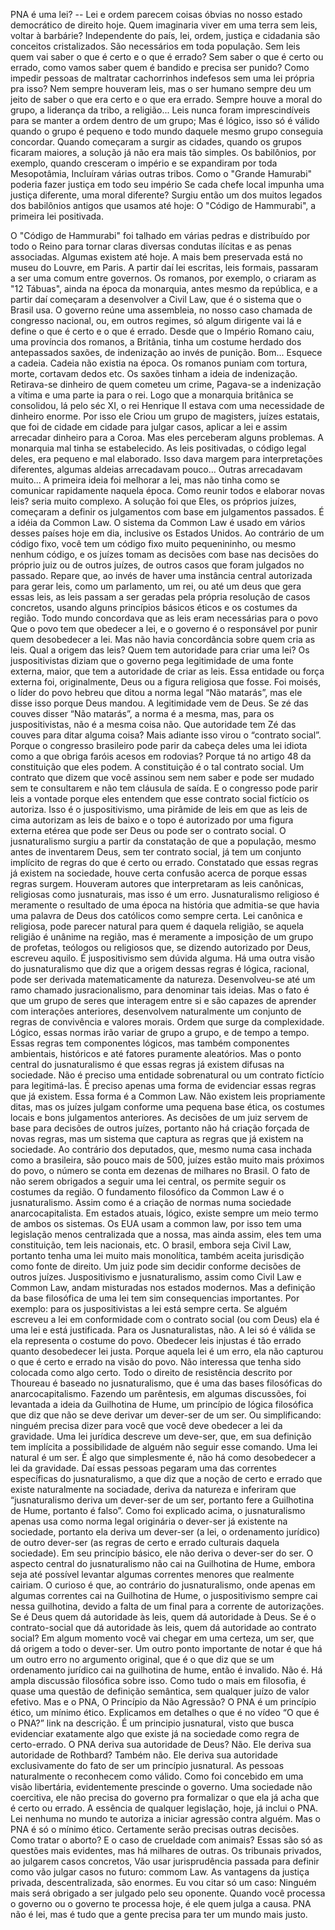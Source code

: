 PNA é uma lei? -- 
Lei e ordem parecem coisas óbvias no nosso estado democrático de direito hoje. Quem imaginaria viver em uma terra sem leis, voltar à barbárie? Independente do país, lei, ordem, justiça e cidadania são conceitos cristalizados. São necessários em toda população. Sem leis quem vai saber o que é certo e o que é errado? Sem saber o que é certo ou errado, como vamos saber quem é bandido e precisa ser punido? Como impedir pessoas de maltratar cachorrinhos indefesos sem uma lei própria pra isso? 
Nem sempre houveram leis, mas o ser humano sempre deu um jeito de saber o que era certo e o que era errado. Sempre houve a moral do grupo, a liderança da tribo, a religião... Leis nunca foram imprescindíveis para se manter a ordem dentro de um grupo; Mas é lógico, isso só é válido quando o grupo é pequeno e todo mundo daquele mesmo grupo conseguia concordar. 
Quando começaram a surgir as cidades, quando os grupos ficaram maiores, a solução já não era mais tão simples. Os babilônios, por exemplo, quando cresceram o império e se expandiram por toda Mesopotâmia, Incluíram várias outras tribos. Como o "Grande Hamurabi" poderia fazer justiça em todo seu império Se cada chefe local impunha uma justiça diferente, uma moral diferente? Surgiu então um dos muitos legados dos babilônios antigos que usamos até hoje: O "Código de Hammurabi", a primeira lei positivada. 

O "Código de Hammurabi" foi talhado em várias pedras e distribuído por todo o Reino para tornar claras diversas condutas ilícitas e as penas associadas. Algumas existem até hoje. A mais bem preservada está no museu do Louvre, em Paris. A partir daí lei escritas, leis formais, passaram a ser uma comum entre governos. 
Os romanos, por exemplo, o criaram as "12 Tábuas", ainda na época da monarquia, antes mesmo da república, e a partir daí começaram a desenvolver a Civil Law, que é o sistema que o Brasil usa. O governo reúne uma assembleia, no nosso caso chamada de congresso nacional, ou, em outros regimes, só algum dirigente vai lá e define o que é certo e o que é errado. 
Desde que o Império Romano caiu, uma província dos romanos, a Britânia, tinha um costume herdado dos antepassados saxões, de indenização ao invés de punição. Bom... Esquece a cadeia. Cadeia não existia na época. Os romanos puniam com tortura, morte, cortavam dedos etc. Os saxões tinham a ideia de indenização. Retirava-se dinheiro de quem cometeu um crime, Pagava-se a indenização a vítima e uma parte ia para o rei. Logo que a monarquia britânica se consolidou, lá pelo séc XI, o rei Henrique II estava com uma necessidade de dinheiro enorme. Por isso ele Criou um grupo de magisters, juízes estatais, que foi de cidade em cidade para julgar casos, aplicar a lei e assim arrecadar dinheiro para a Coroa. Mas eles perceberam alguns problemas. A monarquia mal tinha se estabelecido. As leis positivadas, o código legal deles, era pequeno e mal elaborado. Isso dava margem para interpretações diferentes, algumas aldeias arrecadavam pouco... Outras arrecadavam muito... A primeira ideia foi melhorar a lei, mas não tinha como se comunicar rapidamente naquela época. Como reunir todos e elaborar novas leis? seria muito complexo. 
A solução foi que Eles, os próprios juízes, começaram a definir os julgamentos com base em julgamentos passados. É a idéia da Common Law. O sistema da Common Law é usado em vários desses países hoje em dia, inclusive os Estados Unidos. 
Ao contrário de um código fixo, você tem um código fixo muito pequenininho, ou mesmo nenhum código, e os juízes tomam as decisões com base nas decisões do próprio juiz ou de outros juízes, de outros casos que foram julgados no passado. Repare que, ao invés de haver uma instância central autorizada para gerar leis, como um parlamento, um rei, ou até um deus que gera essas leis, as leis passam a ser geradas pela própria resolução de casos concretos, usando alguns princípios básicos éticos e os costumes da região. Todo mundo concordava que as leis eram necessárias para o povo Que o povo tem que obedecer a lei, e o governo é o responsável por punir quem desobedecer a lei. Mas não havia concordância sobre quem cria as leis. 
Qual a origem das leis? Quem tem autoridade para criar uma lei? Os juspositivistas diziam que o governo pega legitimidade de uma fonte externa, maior, que tem a autoridade de criar as leis. Essa entidade ou força externa foi, originalmente, Deus ou a figura religiosa que fosse. Foi moisés, o líder do povo hebreu que ditou a norma legal “Não matarás”, mas ele disse isso porque Deus mandou. A legitimidade vem de Deus. Se zé das couves disser “Não matarás”, a norma é a mesma, mas, para os juspositivistas, não é a mesma coisa não. Que autoridade tem Zé das couves para ditar alguma coisa? Mais adiante isso virou o “contrato social”. Porque o congresso brasileiro pode parir da cabeça deles uma lei idiota como a que obriga faróis acesos em rodovias? Porque tá no artigo 48 da constituição que eles podem. 
A constituição é o tal contrato social. Um contrato que dizem que você assinou sem nem saber e pode ser mudado sem te consultarem e não tem cláusula de saída. E o congresso pode parir leis a vontade porque eles entendem que esse contrato social fictício os autoriza. Isso é o juspositivismo, uma pirâmide de leis em que as leis de cima autorizam as leis de baixo e o topo é autorizado por uma figura externa etérea que pode ser Deus ou pode ser o contrato social. 
O jusnaturalismo surgiu a partir da constatação de que a população, mesmo antes de inventarem Deus, sem ter contrato social, já tem um conjunto implícito de regras do que é certo ou errado. Constatado que essas regras já existem na sociedade, houve certa confusão acerca de porque essas regras surgem. 
Houveram autores que interpretaram as leis canônicas, religiosas como jusnaturais, mas isso é um erro. Jusnaturalismo religioso é meramente o resultado de uma época na história que admitia-se que havia uma palavra de Deus dos católicos como sempre certa. Lei canônica e religiosa, pode parecer natural para quem é daquela religião, se aquela religião é unânime na região, mas é meramente a imposição de um grupo de profetas, teólogos ou religiosos que, se dizendo autorizado por Deus, escreveu aquilo. É juspositivismo sem dúvida alguma. 
Há uma outra visão do jusnaturalismo que diz que a origem dessas regras é lógica, racional, pode ser derivada matematicamente da natureza. Desenvolveu-se até um ramo chamado jusracionalismo, para denominar tais ideias. 
Mas o fato é que um grupo de seres que interagem entre si e são capazes de aprender com interações anteriores, desenvolvem naturalmente um conjunto de regras de convivência e valores morais. Ordem que surge da complexidade. Lógico, essas normas irão variar de grupo a grupo, e de tempo a tempo. 
Essas regras tem componentes lógicos, mas também componentes ambientais, históricos e até fatores puramente aleatórios. Mas o ponto central do jusnaturalismo é que essas regras já existem difusas na sociedade. Não é preciso uma entidade sobrenatural ou um contrato fictício para legitimá-las. É preciso apenas uma forma de evidenciar essas regras que já existem. Essa forma é a Common Law. 
Não existem leis propriamente ditas, mas os juízes julgam conforme uma pequena base ética, os costumes locais e bons julgamentos anteriores. As decisões de um juiz servem de base para decisões de outros juízes, portanto não há criação forçada de novas regras, mas um sistema que captura as regras que já existem na sociedade. Ao contrário dos deputados, que, mesmo numa casa inchada como a brasileira, são pouco mais de 500, juízes estão muito mais próximos do povo, o número se conta em dezenas de milhares no Brasil. O fato de não serem obrigados a seguir uma lei central, os permite seguir os costumes da região. O fundamento filosófico da Common Law é o jusnaturalismo. Assim como é a criação de normas numa sociedade anarcocapitalista. 
Em estados atuais, lógico, existe sempre um meio termo de ambos os sistemas. Os EUA usam a common law, por isso tem uma legislação menos centralizada que a nossa, mas ainda assim, eles tem uma constituição, tem leis nacionais, etc. O brasil, embora seja Civil Law, portanto tenha uma lei muito mais monolítica, também aceita jurisdição como fonte de direito. Um juiz pode sim decidir conforme decisões de outros juízes. Juspositivismo e jusnaturalismo, assim como Civil Law e Common Law, andam misturadas nos estados modernos. 
Mas a definição da base filosófica de uma lei tem sim consequencias importantes. Por exemplo: para os juspositivistas a lei está sempre certa. Se alguém escreveu a lei em conformidade com o contrato social (ou com Deus) ela é uma lei e está justificada. Para os Jusnaturalistas, não. A lei só é válida se ela representa o costume do povo. Obedecer leis injustas é tão errado quanto desobedecer lei justa. Porque aquela lei é um erro, ela não capturou o que é certo e errado na visão do povo. Não interessa que tenha sido colocada como algo certo. Todo o direito de resistência descrito por Thoureau é baseado no jusnaturalismo, que é uma das bases filosóficas do anarcocapitalismo. 
Fazendo um parêntesis, em algumas discussões, foi levantada a ideia da Guilhotina de Hume, um princípio de lógica filosófica que diz que não se deve derivar um dever-ser de um ser. Ou simplificando: ninguém precisa dizer para você que você deve obedecer a lei da gravidade. Uma lei jurídica descreve um deve-ser, que, em sua definição tem implícita a possibilidade de alguém não seguir esse comando. Uma lei natural é um ser. É algo que simplesmente é, não há como desobedecer a lei da gravidade. Daí essas pessoas pegaram uma das correntes específicas do jusnaturalismo, a que diz que a noção de certo e errado que existe naturalmente na sociadade, deriva da natureza e inferiram que “jusnaturalismo deriva um dever-ser de um ser, portanto fere a Guilhotina de Hume, portanto é falso”. 
Como foi explicado acima, o jusnaturalismo apenas usa como norma legal originária o dever-ser já existente na sociedade, portanto ela deriva um dever-ser (a lei, o ordenamento jurídico) de outro dever-ser (as regras de certo e errado culturais daquela sociedade). Em seu princípio básico, ele não deriva o dever-ser do ser. O aspecto central do jusnaturalismo não cai na Guilhotina de Hume, embora seja até possível levantar algumas correntes menores que realmente cairiam. 
O curioso é que, ao contrário do jusnaturalismo, onde apenas em algumas correntes cai na Guilhotina de Hume, o juspositivismo sempre cai nessa guilhotina, devido a falta de um final para a corrente de autorizações. Se é Deus quem dá autoridade às leis, quem dá autoridade à Deus. Se é o contrato-social que dá autoridade às leis, quem dá autoridade ao contrato social? Em algum momento você vai chegar em uma certeza, um ser, que dá origem a todo o dever-ser. 
Um outro ponto importante de notar é que há um outro erro no argumento original, que é o que diz que se um ordenamento jurídico cai na guilhotina de hume, então é invalido. Não é. Há ampla discussão filosófica sobre isso. Como tudo o mais em filosofia, é quase uma questão de definição semântica, sem qualquer juízo de valor efetivo.
Mas e o PNA, O Princípio da Não Agressão? O PNA é um princípio ético, um mínimo ético. Explicamos em detalhes o que é no vídeo “O que é o PNA?” link na descrição. É um principio jusnatural, visto que busca evidenciar exatamente algo que existe já na sociedade como regra de certo-errado. O PNA deriva sua autoridade de Deus? Não. Ele deriva sua autoridade de Rothbard? Também não. Ele deriva sua autoridade exclusivamente do fato de ser um princípio jusnatural. As pessoas naturalmente o reconhecem como válido. Como foi concebido em uma visão libertária, evidentemente prescinde o governo. Uma sociedade não coercitiva, ele não precisa do governo pra formalizar o que ela já acha que é certo ou errado. 
A essência de qualquer legislação, hoje, já inclui o PNA. Lei nenhuma no mundo te autoriza a iniciar agressão contra alguém. Mas o PNA é só o mínimo ético. Certamente serão precisas outras decisões. Como tratar o aborto? E o caso de crueldade com animais? Essas são só as questões mais evidentes, mas há milhares de outras. Os tribunais privados, ao julgarem casos concretos, Vão usar jurisprudência passada para definir como vão julgar casos no futuro: commom Law.
As vantagens da justiça privada, descentralizada, são enormes. Eu vou citar só um caso: Ninguém mais será obrigado a ser julgado pelo seu oponente. Quando você processa o governo ou o governo te processa hoje, é ele quem julga a causa. 
PNA não é lei, mas é tudo que a gente precisa para ter um mundo mais justo.

